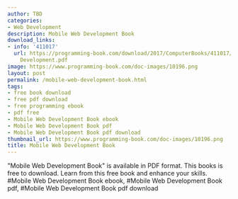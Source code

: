 ```yaml
---
author: TBD
categories:
- Web Development
description: Mobile Web Development Book
download_links:
- info: '411017'
  url: https://programming-book.com/download/2017/ComputerBooks/411017/Mobile Web
    Development.pdf
image: https://www.programming-book.com/doc-images/10196.png
layout: post
permalink: /mobile-web-development-book.html
tags:
- free book download
- free pdf download
- free programming ebook
- pdf free
- Mobile Web Development Book ebook
- Mobile Web Development Book pdf
- Mobile Web Development Book pdf download
thumbnail_url: https://www.programming-book.com/doc-images/10196.png
title: Mobile Web Development Book
---
```


 
<div class="item-desc text-justify">
  "Mobile Web Development Book" is available in PDF format. This books is free to download. Learn from this free book and enhance your skills.
  <br>
  #Mobile Web Development Book ebook, #Mobile Web Development Book pdf, #Mobile Web Development Book pdf download
</div>